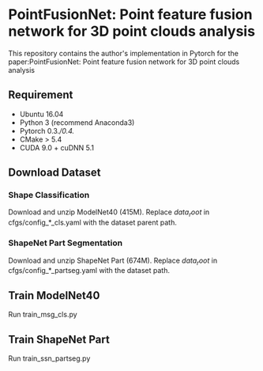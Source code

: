 # PointFusionNet: Point feature fusion network for 3D point clouds analysis
This repository contains the author's implementation in Pytorch for the paper:PointFusionNet: Point feature fusion network for 3D point clouds analysis 
## Requirement
* Ubuntu 16.04
* Python 3 (recommend Anaconda3)
* Pytorch 0.3.*/0.4.*
* CMake > 5.4
* CUDA 9.0 + cuDNN 5.1
## Download Dataset
### Shape Classification
Download and unzip ModelNet40 (415M). Replace $data_root$ in cfgs/config_*_cls.yaml with the dataset parent path.
### ShapeNet Part Segmentation
Download and unzip ShapeNet Part (674M). Replace $data_root$ in cfgs/config_*_partseg.yaml with the dataset path.
## Train ModelNet40
Run train_msg_cls.py
## Train ShapeNet Part
Run train_ssn_partseg.py
